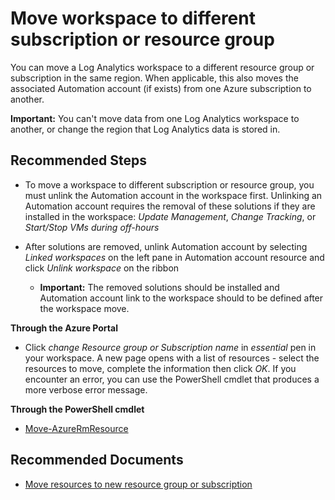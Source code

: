 
<properties
    pageTitle="Move workspace to different subscription or resource group"
    description="Move workspace to different subscription or resource group"
    service="microsoft.operationalinsights"
    resource="workspaces"
    symptomID=""
    infoBubbleText=""
    authors="yossiy"
    ms.author="yossiy"
    displayorder="8"
    selfHelpType="resource"
    supportTopicIds=""
    resourceTags=""
    productPesIds=""
    cloudEnvironments="MoonCake"
    articleId="operationalinsights-generalloganalytics-workspacemove-mooncake"
	ownershipId="ASEP_ContentService_Placeholder"
/>

# Move workspace to different subscription or resource group

You can move a Log Analytics workspace to a different resource group or subscription in the same region. When applicable, this also moves the associated Automation account (if exists) from one Azure subscription to another.

**Important:** You can't move data from one Log Analytics workspace to another, or change the region that Log Analytics data is stored in.

## **Recommended Steps**

* To move a workspace to different subscription or resource group, you must unlink the Automation account in the workspace first. Unlinking an Automation account requires the removal of these solutions if they are installed in the workspace: *Update Management*, *Change Tracking*, or *Start/Stop VMs during off-hours*
* After solutions are removed, unlink Automation account by selecting *Linked workspaces* on the left pane in Automation account resource and click *Unlink workspace* on the ribbon

    * **Important:** The removed solutions should be installed and Automation account link to the workspace should to be defined after the workspace move.

**Through the Azure Portal**

* Click *change Resource group or Subscription name* in *essential* pen in your workspace. A new page opens with a list of resources - select the resources to move, complete the information then click *OK*. If you encounter an error, you can use the PowerShell cmdlet that produces a more verbose error message.

**Through the PowerShell cmdlet**

* [Move-AzureRmResource](https://docs.microsoft.com/powershell/module/AzureRM.Resources/Move-AzureRmResource)

## **Recommended Documents**

* [Move resources to new resource group or subscription](https://docs.azure.cn/azure-resource-manager/resource-group-move-resources) 
